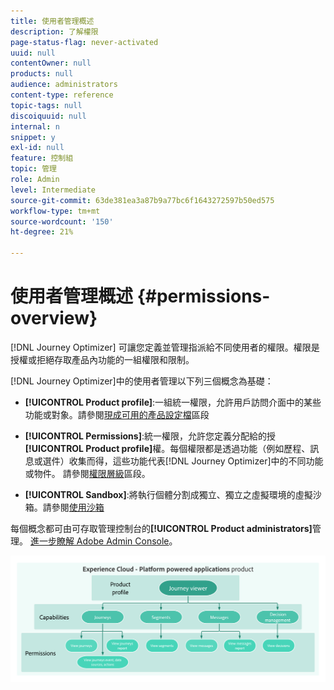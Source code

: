 ```yaml
---
title: 使用者管理概述
description: 了解權限
page-status-flag: never-activated
uuid: null
contentOwner: null
products: null
audience: administrators
content-type: reference
topic-tags: null
discoiquuid: null
internal: n
snippet: y
exl-id: null
feature: 控制組
topic: 管理
role: Admin
level: Intermediate
source-git-commit: 63de381ea3a87b9a77bc6f1643272597b50ed575
workflow-type: tm+mt
source-wordcount: '150'
ht-degree: 21%

---
```


# 使用者管理概述 {#permissions-overview}

[!DNL Journey Optimizer] 可讓您定義並管理指派給不同使用者的權限。權限是授權或拒絕存取產品內功能的一組權限和限制。

[!DNL Journey Optimizer]中的使用者管理以下列三個概念為基礎：

* **[!UICONTROL Product profile]**:一組統一權限，允許用戶訪問介面中的某些功能或對象。請參閱[現成可用的產品設定檔](ootb-product-profiles.md)區段

* **[!UICONTROL Permissions]**:統一權限，允許您定義分配給的授 **[!UICONTROL Product profile]**&#x200B;權。每個權限都是透過功能（例如歷程、訊息或選件）收集而得，這些功能代表[!DNL Journey Optimizer]中的不同功能或物件。 請參閱[權限層級](high-low-permissions.md)區段。

* **[!UICONTROL Sandbox]**:將執行個體分割成獨立、獨立之虛擬環境的虛擬沙箱。請參閱[使用沙箱](sandboxes.md)

每個概念都可由可存取管理控制台的&#x200B;**[!UICONTROL Product administrators]**&#x200B;管理。 [進一步瞭解 Adobe Admin Console](https://helpx.adobe.com/tw/enterprise/managing/user-guide.html)。

![](../assets/do-not-localize/permissions_2.png)
